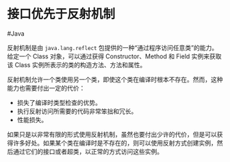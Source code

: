 # 接口优先于反射机制
#Java 

反射机制是由 `java.lang.reflect` 包提供的一种“通过程序访问任意类”的能力。给定一个 Class 对象，可以通过获得 Constructor、Method 和 Field 实例来获取该 Class 实例所表示的类的构造方法、方法和属性。

反射机制允许一个类使用另一个类，即使这个类在编译时根本不存在。然而，这种能力也需要付出一定的代价：

+ 损失了编译时类型检查的优势。
+ 执行反射访问所需要的代码非常笨拙和冗长。
+ 性能损失。

如果只是以非常有限的形式使用反射机制，虽然也要付出少许的代价，但是可以获得许多好处。如果某个类在编译时是不存在的，则可以使用反射方式创建实例，然后通过它们的接口或者超类，以正常的方式访问这些实例。